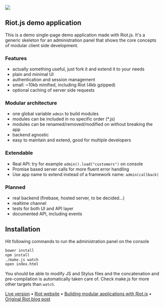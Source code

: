 
![](https://moot.it/riotjs/demo/img/riotjslogo@2x.png)

## Riot.js demo application

This is a demo single-page demo application made with Riot.js. It's a generic skeleton for an administration panel that shows the core concepts of modular client side development.

### Features
- actually something useful, just fork it and extend it to your needs
- plain and minimal UI
- authentication and session management
- small: ~10kb minified, including Riot (4kb gzipped)
- optional caching of server side requests


### Modular architecture
- one global variable `admin` to build modules
- modules can be included in no specific order (*.js)
- modules can be renamed/removed/modified on without breaking the app
- backend agnostic
- easy to maintain and extend, good for multiple developers


### Extendable
- Real API: try for example `admin().load("customers")` on console
- Promise based server calls for more fluent error handling
- Use app name to extend instead of a framework name: `admin(callback)`


### Planned
- real backend (firebase, hosted server, to be decided...)
- realtime channel
- tests for both UI and API layer
- documented API, including events


## Installation

Hit following commands to run the administration panel on the console

``` sh
bower install
npm install
./make.js watch
open index.html
```

You should be able to modify JS and Stylus files and the concatenation and pre-compilation is automatically taken care of. Check make.js for more other targets than `watch`.


[Live version](https://moot.it/riotjs/demo/) &bull;
[Riot website](https://moot.it/riotjs/) &bull;
[Building modular applications with Riot.js](https://moot.it/riotjs/docs/) &bull;
[Original Riot blog post](https://moot.it/blog/technology/riotjs-the-1kb-mvp-framework.html)

